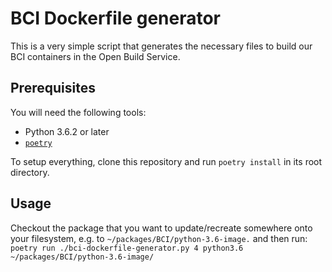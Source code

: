 # BCI Dockerfile generator

This is a very simple script that generates the necessary files to build our BCI
containers in the Open Build Service.


## Prerequisites

You will need the following tools:

- Python 3.6.2 or later
- [`poetry`](https://python-poetry.org/)

To setup everything, clone this repository and run `poetry install` in its root
directory.

## Usage

Checkout the package that you want to update/recreate somewhere onto your
filesystem, e.g. to `~/packages/BCI/python-3.6-image.` and then run:
`poetry run ./bci-dockerfile-generator.py 4 python3.6 ~/packages/BCI/python-3.6-image/`

